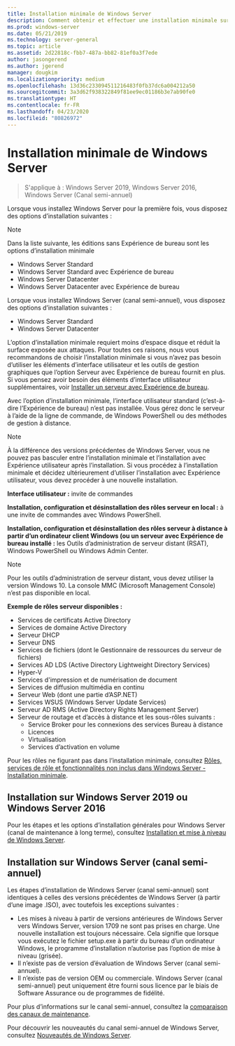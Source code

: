 ```yaml
---
title: Installation minimale de Windows Server
description: Comment obtenir et effectuer une installation minimale sur Windows Server 2019, Windows Server 2016 ou Windows Server (canal semi-annuel).
ms.prod: windows-server
ms.date: 05/21/2019
ms.technology: server-general
ms.topic: article
ms.assetid: 2d22818c-fbb7-487a-bb82-81ef0a3f7ede
author: jasongerend
ms.author: jgerend
manager: dougkim
ms.localizationpriority: medium
ms.openlocfilehash: 13d36c233094511216483f0fb37dc6a004212a50
ms.sourcegitcommit: 3a3d62f938322849f81ee9ec01186b3e7ab90fe0
ms.translationtype: HT
ms.contentlocale: fr-FR
ms.lasthandoff: 04/23/2020
ms.locfileid: "80826972"
---
```

# <a name="install-server-core"></a>Installation minimale de Windows Server

> S'applique à : Windows Server 2019, Windows Server 2016, Windows Server (Canal semi-annuel)
  
Lorsque vous installez Windows Server pour la première fois, vous disposez des options d’installation suivantes :

>[!NOTE]
> Dans la liste suivante, les éditions sans Expérience de bureau sont les options d’installation minimale

-    Windows Server Standard
-    Windows Server Standard avec Expérience de bureau
-    Windows Server Datacenter
-    Windows Server Datacenter avec Expérience de bureau

Lorsque vous installez Windows Server (canal semi-annuel), vous disposez des options d’installation suivantes :

-    Windows Server Standard 
-    Windows Server Datacenter

L’option d’installation minimale requiert moins d’espace disque et réduit la surface exposée aux attaques. Pour toutes ces raisons, nous vous recommandons de choisir l’installation minimale si vous n’avez pas besoin d’utiliser les éléments d’interface utilisateur et les outils de gestion graphiques que l’option Serveur avec Expérience de bureau fournit en plus. Si vous pensez avoir besoin des éléments d’interface utilisateur supplémentaires, voir [Installer un serveur avec Expérience de bureau](Getting-Started-with-Server-with-Desktop-Experience.md). 

Avec l’option d’installation minimale, l’interface utilisateur standard (c’est-à-dire l’Expérience de bureau) n’est pas installée. Vous gérez donc le serveur à l’aide de la ligne de commande, de Windows PowerShell ou des méthodes de gestion à distance.

>[!NOTE]
>
>À la différence des versions précédentes de Windows Server, vous ne pouvez pas basculer entre l’installation minimale et l’installation avec Expérience utilisateur après l’installation. Si vous procédez à l’installation minimale et décidez ultérieurement d’utiliser l’installation avec Expérience utilisateur, vous devez procéder à une nouvelle installation.

**Interface utilisateur :** invite de commandes

**Installation, configuration et désinstallation des rôles serveur en local :** à une invite de commandes avec Windows PowerShell.

**Installation, configuration et désinstallation des rôles serveur à distance à partir d’un ordinateur client Windows (ou un serveur avec Expérience de bureau installé :** les Outils d’administration de serveur distant (RSAT), Windows PowerShell ou Windows Admin Center.

>[!NOTE]
>
>Pour les outils d’administration de serveur distant, vous devez utiliser la version Windows 10.
>La console MMC (Microsoft Management Console) n’est pas disponible en local.

**Exemple de rôles serveur disponibles :**

- Services de certificats Active Directory
- Services de domaine Active Directory
- Serveur DHCP
- Serveur DNS
- Services de fichiers (dont le Gestionnaire de ressources du serveur de fichiers)
- Services AD LDS (Active Directory Lightweight Directory Services)
- Hyper-V
- Services d'impression et de numérisation de document
- Services de diffusion multimédia en continu
- Serveur Web (dont une partie d’ASP.NET)
- Services WSUS (Windows Server Update Services)
- Serveur AD RMS (Active Directory Rights Management Server)
- Serveur de routage et d’accès à distance et les sous-rôles suivants :
   - Service Broker pour les connexions des services Bureau à distance
   - Licences
   - Virtualisation
   - Services d’activation en volume

Pour les rôles ne figurant pas dans l’installation minimale, consultez [Rôles, services de rôle et fonctionnalités non inclus dans Windows Server - Installation minimale](../administration/server-core/server-core-removed-roles.md).

## <a name="installing-on-windows-server-2019-or-windows-server-2016"></a>Installation sur Windows Server 2019 ou Windows Server 2016

Pour les étapes et les options d’installation générales pour Windows Server (canal de maintenance à long terme), consultez [Installation et mise à niveau de Windows Server](installation-and-upgrade.md).

## <a name="installing-on-windows-server-semi-annual-channel"></a>Installation sur Windows Server (canal semi-annuel)

Les étapes d’installation de Windows Server (canal semi-annuel) sont identiques à celles des versions précédentes de Windows Server (à partir d’une image .ISO), avec toutefois les exceptions suivantes :

- Les mises à niveau à partir de versions antérieures de Windows Server vers Windows Server, version 1709 ne sont pas prises en charge. Une nouvelle installation est toujours nécessaire.
   Cela signifie que lorsque vous exécutez le fichier setup.exe à partir du bureau d’un ordinateur Windows, le programme d’installation n’autorise pas l’option de mise à niveau (grisée).
- Il n’existe pas de version d’évaluation de Windows Server (canal semi-annuel).
- Il n’existe pas de version OEM ou commerciale. Windows Server (canal semi-annuel) peut uniquement être fourni sous licence par le biais de Software Assurance ou de programmes de fidélité.

Pour plus d’informations sur le canal semi-annuel, consultez la [comparaison des canaux de maintenance](../get-started-19/servicing-channels-19.md).

Pour découvrir les nouveautés du canal semi-annuel de Windows Server, consultez [Nouveautés de Windows Server](whats-new-in-windows-server.md).
